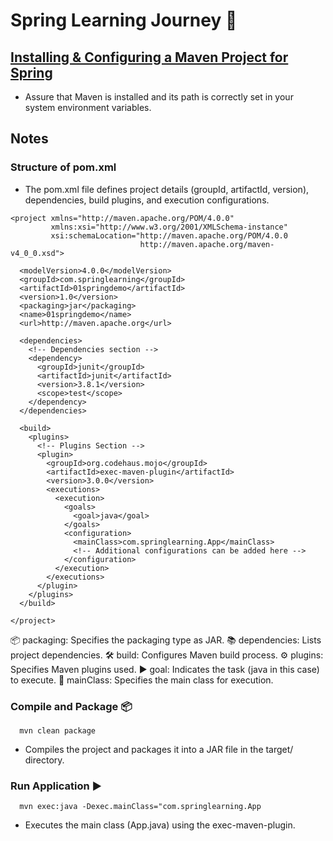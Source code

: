 # Spring Learning Journey 🌱

## [Installing & Configuring a Maven Project for Spring](https://medium.com/@xjfreddie/creating-a-maven-project-in-vscode-1f7de148ee55) 

- Assure that Maven is installed and its path is correctly set in your system environment variables.


## Notes

### Structure of pom.xml 
- The pom.xml file defines project details (groupId, artifactId, version), dependencies, build plugins, and execution configurations.
```
<project xmlns="http://maven.apache.org/POM/4.0.0"
         xmlns:xsi="http://www.w3.org/2001/XMLSchema-instance"
         xsi:schemaLocation="http://maven.apache.org/POM/4.0.0 
                             http://maven.apache.org/maven-v4_0_0.xsd">
  
  <modelVersion>4.0.0</modelVersion>
  <groupId>com.springlearning</groupId>
  <artifactId>01springdemo</artifactId>
  <version>1.0</version>
  <packaging>jar</packaging>
  <name>01springdemo</name>
  <url>http://maven.apache.org</url>

  <dependencies>
    <!-- Dependencies section -->
    <dependency>
      <groupId>junit</groupId>
      <artifactId>junit</artifactId>
      <version>3.8.1</version>
      <scope>test</scope>
    </dependency>
  </dependencies>
  
  <build>
    <plugins>
      <!-- Plugins Section -->
      <plugin>
        <groupId>org.codehaus.mojo</groupId>
        <artifactId>exec-maven-plugin</artifactId>
        <version>3.0.0</version>
        <executions>
          <execution>
            <goals>
              <goal>java</goal>
            </goals>
            <configuration>
              <mainClass>com.springlearning.App</mainClass>
              <!-- Additional configurations can be added here -->
            </configuration>
          </execution>
        </executions>
      </plugin>
    </plugins>
  </build>

</project>
```

📦 packaging: Specifies the packaging type as JAR.
📚 dependencies: Lists project dependencies.
🛠️ build: Configures Maven build process.
⚙️ plugins: Specifies Maven plugins used.
▶️ goal: Indicates the task (java in this case) to execute.
🚀 mainClass: Specifies the main class for execution.


### Compile and Package 📦
```
  mvn clean package
```
- Compiles the project and packages it into a JAR file in the target/ directory.


### Run Application ▶️
```
  mvn exec:java -Dexec.mainClass="com.springlearning.App
```
- Executes the main class (App.java) using the exec-maven-plugin.
